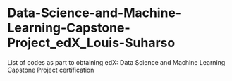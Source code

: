 # Data-Science-and-Machine-Learning-Capstone-Project_edX_Louis-Suharso
List of codes as part to obtaining edX: Data Science and Machine Learning Capstone Project certification

